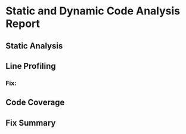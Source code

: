 # Static and Dynamic Code Analysis Report
 
## Static Analysis

 
## Line Profiling

 
### Fix:

 
## Code Coverage

 
## Fix Summary
